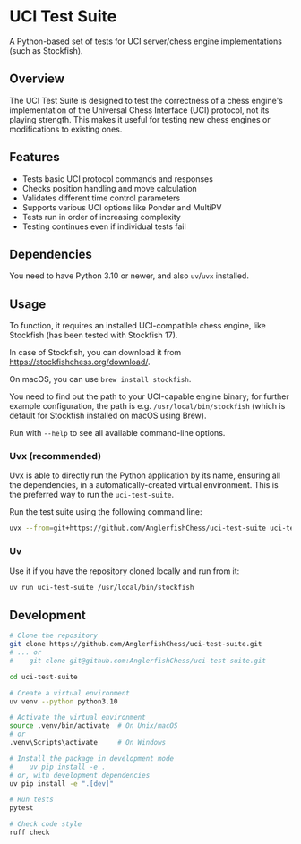 # UCI Test Suite

A Python-based set of tests for UCI server/chess engine implementations (such as Stockfish).

## Overview

The UCI Test Suite is designed to test the correctness of a chess engine's implementation of the Universal Chess Interface (UCI) protocol, not its playing strength. This makes it useful for testing new chess engines or modifications to existing ones.

## Features

- Tests basic UCI protocol commands and responses
- Checks position handling and move calculation
- Validates different time control parameters
- Supports various UCI options like Ponder and MultiPV
- Tests run in order of increasing complexity
- Testing continues even if individual tests fail

## Dependencies

You need to have Python 3.10 or newer, and also `uv`/`uvx` installed.

## Usage

To function, it requires an installed UCI-compatible chess engine, like Stockfish (has been tested with Stockfish 17).

In case of Stockfish, you can download it from https://stockfishchess.org/download/.

On macOS, you can use `brew install stockfish`.

You need to find out the path to your UCI-capable engine binary; for further example configuration, the path is e.g. `/usr/local/bin/stockfish` (which is default for Stockfish installed on macOS using Brew).

Run with `--help` to see all available command-line options.

### Uvx (recommended)

Uvx is able to directly run the Python application by its name, ensuring all the dependencies, in a automatically-created virtual environment.
This is the preferred way to run the `uci-test-suite`.

Run the test suite using the following command line:

```sh
uvx --from=git+https://github.com/AnglerfishChess/uci-test-suite uci-test-suite /usr/local/bin/stockfish
```

### Uv

Use it if you have the repository cloned locally and run from it:

```sh
uv run uci-test-suite /usr/local/bin/stockfish
```

## Development

```bash
# Clone the repository
git clone https://github.com/AnglerfishChess/uci-test-suite.git
# ... or
#    git clone git@github.com:AnglerfishChess/uci-test-suite.git

cd uci-test-suite

# Create a virtual environment
uv venv --python python3.10

# Activate the virtual environment
source .venv/bin/activate  # On Unix/macOS
# or
.venv\Scripts\activate     # On Windows

# Install the package in development mode
#    uv pip install -e .
# or, with development dependencies
uv pip install -e ".[dev]"

# Run tests
pytest

# Check code style
ruff check
```
